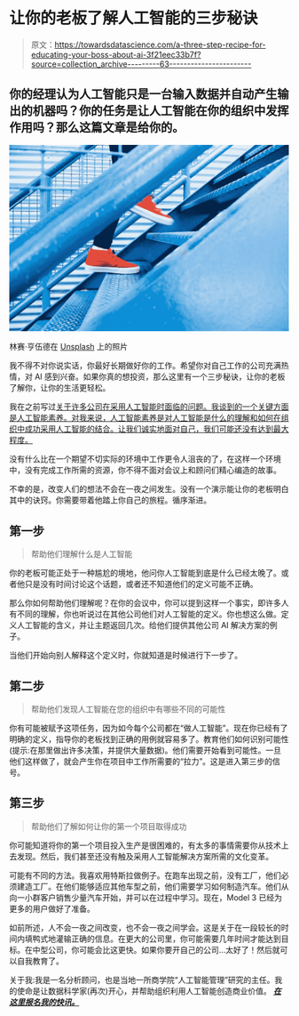 # 让你的老板了解人工智能的三步秘诀

> 原文：<https://towardsdatascience.com/a-three-step-recipe-for-educating-your-boss-about-ai-3f21eec33b7f?source=collection_archive---------63----------------------->

## 你的经理认为人工智能只是一台输入数据并自动产生输出的机器吗？你的任务是让人工智能在你的组织中发挥作用吗？那么这篇文章是给你的。

![](img/8444fd3c5205d879dd19360b5f96b249.png)

林赛·亨伍德在 [Unsplash](https://unsplash.com?utm_source=medium&utm_medium=referral) 上的照片

我不得不对你说实话，你最好长期做好你的工作。希望你对自己工作的公司充满热情，对 AI 感到兴奋。如果你真的想投资，那么这里有一个三步秘诀，让你的老板了解你，让你的生活更轻松。

我在之前写过[关于许多公司在采用人工智能时面临的问题。我谈到的一个关键方面是人工智能素养。对我来说，人工智能素养是对人工智能是什么的理解和如何在组织中成功采用人工智能的结合。让我们诚实地面对自己，我们可能还没有达到最大程度。](/i-am-on-a-mission-to-make-data-scientists-happy-again-c10dd6b948b2)

没有什么比在一个期望不切实际的环境中工作更令人沮丧的了，在这样一个环境中，没有完成工作所需的资源，你不得不面对会议上和顾问们精心编造的故事。

不幸的是，改变人们的想法不会在一夜之间发生。没有一个演示能让你的老板明白其中的诀窍。你需要带着他踏上你自己的旅程。循序渐进。

## 第一步

> 帮助他们理解什么是人工智能

你的老板可能正处于一种尴尬的境地，他问你人工智能到底是什么已经太晚了。或者他只是没有时间讨论这个话题，或者还不知道他们的定义可能不正确。

那么你如何帮助他们理解呢？在你的会议中，你可以提到这样一个事实，即许多人有不同的理解，你也听说过在其他公司他们对人工智能的定义。你也想这么做。定义人工智能的含义，并让主题返回几次。给他们提供其他公司 AI 解决方案的例子。

当他们开始向别人解释这个定义时，你就知道是时候进行下一步了。

## 第二步

> 帮助他们发现人工智能在您的组织中有哪些不同的可能性

你有可能被赋予这项任务，因为如今每个公司都在“做人工智能”。现在你已经有了明确的定义，指导你的老板找到正确的用例就容易多了。教育他们如何识别可能性(提示:在那里做出许多决策，并提供大量数据)。他们需要开始看到可能性。一旦他们这样做了，就会产生你在项目中工作所需要的“拉力”。这是进入第三步的信号。

## 第三步

> 帮助他们了解如何让你的第一个项目取得成功

你可能知道将你的第一个项目投入生产是很困难的，有太多的事情需要你从技术上去发现。然后，我们甚至还没有触及采用人工智能解决方案所需的文化变革。

可能有不同的方法。我喜欢用特斯拉做例子。在跑车出现之前，没有工厂，他们必须建造工厂。在他们能够适应其他车型之前，他们需要学习如何制造汽车。他们从向一小群客户销售少量汽车开始，并可以在过程中学习。现在，Model 3 已经为更多的用户做好了准备。

如前所述，人不会一夜之间改变，也不会一夜之间学会。这是关于在一段较长的时间内填鸭式地灌输正确的信息。在更大的公司里，你可能需要几年时间才能达到目标。在中型公司，你可能会比这更快。如果你要开自己的公司…太好了！然后就可以自我教育了。

关于我:我是一名分析顾问，也是当地一所商学院“人工智能管理”研究的主任。我的使命是让数据科学家(再次)开心，并帮助组织利用人工智能创造商业价值。 [***在这里报名我的快讯。***](https://share.hsforms.com/1uW6l8qlsRYapxCl0Q_znIw4xzxr)